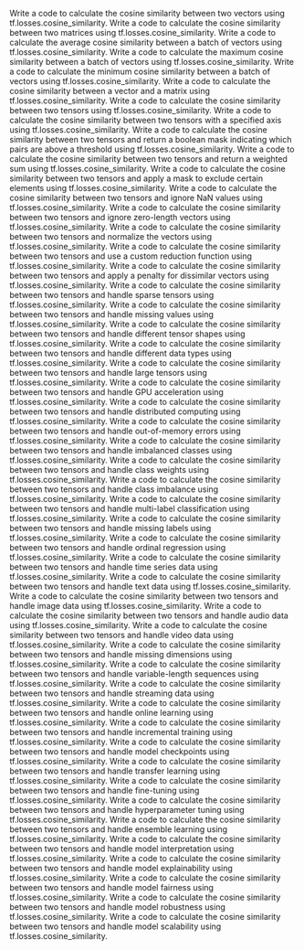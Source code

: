 Write a code to calculate the cosine similarity between two vectors using tf.losses.cosine_similarity.
Write a code to calculate the cosine similarity between two matrices using tf.losses.cosine_similarity.
Write a code to calculate the average cosine similarity between a batch of vectors using tf.losses.cosine_similarity.
Write a code to calculate the maximum cosine similarity between a batch of vectors using tf.losses.cosine_similarity.
Write a code to calculate the minimum cosine similarity between a batch of vectors using tf.losses.cosine_similarity.
Write a code to calculate the cosine similarity between a vector and a matrix using tf.losses.cosine_similarity.
Write a code to calculate the cosine similarity between two tensors using tf.losses.cosine_similarity.
Write a code to calculate the cosine similarity between two tensors with a specified axis using tf.losses.cosine_similarity.
Write a code to calculate the cosine similarity between two tensors and return a boolean mask indicating which pairs are above a threshold using tf.losses.cosine_similarity.
Write a code to calculate the cosine similarity between two tensors and return a weighted sum using tf.losses.cosine_similarity.
Write a code to calculate the cosine similarity between two tensors and apply a mask to exclude certain elements using tf.losses.cosine_similarity.
Write a code to calculate the cosine similarity between two tensors and ignore NaN values using tf.losses.cosine_similarity.
Write a code to calculate the cosine similarity between two tensors and ignore zero-length vectors using tf.losses.cosine_similarity.
Write a code to calculate the cosine similarity between two tensors and normalize the vectors using tf.losses.cosine_similarity.
Write a code to calculate the cosine similarity between two tensors and use a custom reduction function using tf.losses.cosine_similarity.
Write a code to calculate the cosine similarity between two tensors and apply a penalty for dissimilar vectors using tf.losses.cosine_similarity.
Write a code to calculate the cosine similarity between two tensors and handle sparse tensors using tf.losses.cosine_similarity.
Write a code to calculate the cosine similarity between two tensors and handle missing values using tf.losses.cosine_similarity.
Write a code to calculate the cosine similarity between two tensors and handle different tensor shapes using tf.losses.cosine_similarity.
Write a code to calculate the cosine similarity between two tensors and handle different data types using tf.losses.cosine_similarity.
Write a code to calculate the cosine similarity between two tensors and handle large tensors using tf.losses.cosine_similarity.
Write a code to calculate the cosine similarity between two tensors and handle GPU acceleration using tf.losses.cosine_similarity.
Write a code to calculate the cosine similarity between two tensors and handle distributed computing using tf.losses.cosine_similarity.
Write a code to calculate the cosine similarity between two tensors and handle out-of-memory errors using tf.losses.cosine_similarity.
Write a code to calculate the cosine similarity between two tensors and handle imbalanced classes using tf.losses.cosine_similarity.
Write a code to calculate the cosine similarity between two tensors and handle class weights using tf.losses.cosine_similarity.
Write a code to calculate the cosine similarity between two tensors and handle class imbalance using tf.losses.cosine_similarity.
Write a code to calculate the cosine similarity between two tensors and handle multi-label classification using tf.losses.cosine_similarity.
Write a code to calculate the cosine similarity between two tensors and handle missing labels using tf.losses.cosine_similarity.
Write a code to calculate the cosine similarity between two tensors and handle ordinal regression using tf.losses.cosine_similarity.
Write a code to calculate the cosine similarity between two tensors and handle time series data using tf.losses.cosine_similarity.
Write a code to calculate the cosine similarity between two tensors and handle text data using tf.losses.cosine_similarity.
Write a code to calculate the cosine similarity between two tensors and handle image data using tf.losses.cosine_similarity.
Write a code to calculate the cosine similarity between two tensors and handle audio data using tf.losses.cosine_similarity.
Write a code to calculate the cosine similarity between two tensors and handle video data using tf.losses.cosine_similarity.
Write a code to calculate the cosine similarity between two tensors and handle missing dimensions using tf.losses.cosine_similarity.
Write a code to calculate the cosine similarity between two tensors and handle variable-length sequences using tf.losses.cosine_similarity.
Write a code to calculate the cosine similarity between two tensors and handle streaming data using tf.losses.cosine_similarity.
Write a code to calculate the cosine similarity between two tensors and handle online learning using tf.losses.cosine_similarity.
Write a code to calculate the cosine similarity between two tensors and handle incremental training using tf.losses.cosine_similarity.
Write a code to calculate the cosine similarity between two tensors and handle model checkpoints using tf.losses.cosine_similarity.
Write a code to calculate the cosine similarity between two tensors and handle transfer learning using tf.losses.cosine_similarity.
Write a code to calculate the cosine similarity between two tensors and handle fine-tuning using tf.losses.cosine_similarity.
Write a code to calculate the cosine similarity between two tensors and handle hyperparameter tuning using tf.losses.cosine_similarity.
Write a code to calculate the cosine similarity between two tensors and handle ensemble learning using tf.losses.cosine_similarity.
Write a code to calculate the cosine similarity between two tensors and handle model interpretation using tf.losses.cosine_similarity.
Write a code to calculate the cosine similarity between two tensors and handle model explainability using tf.losses.cosine_similarity.
Write a code to calculate the cosine similarity between two tensors and handle model fairness using tf.losses.cosine_similarity.
Write a code to calculate the cosine similarity between two tensors and handle model robustness using tf.losses.cosine_similarity.
Write a code to calculate the cosine similarity between two tensors and handle model scalability using tf.losses.cosine_similarity.
